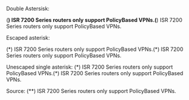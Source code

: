 Double Astersisk:

<span data-ttu-id="ccf6f-101">(**) ISR 7200 Series routers only support PolicyBased VPNs.</span><span class="sxs-lookup"><span data-stu-id="ccf6f-101">(**) ISR 7200 Series routers only support PolicyBased VPNs.</span></span>

Escaped asterisk:

<span data-ttu-id="175cb-101">(\*) ISR 7200 Series routers only support PolicyBased VPNs.</span><span class="sxs-lookup"><span data-stu-id="175cb-101">(\*) ISR 7200 Series routers only support PolicyBased VPNs.</span></span>


Unescaped single asterisk:
<span data-ttu-id="175cb-101">(*) ISR 7200 Series routers only support PolicyBased VPNs.</span><span class="sxs-lookup"><span data-stu-id="175cb-101">(\*) ISR 7200 Series routers only support PolicyBased VPNs.</span></span>

Source:
(**) ISR 7200 Series routers only support PolicyBased VPNs.
